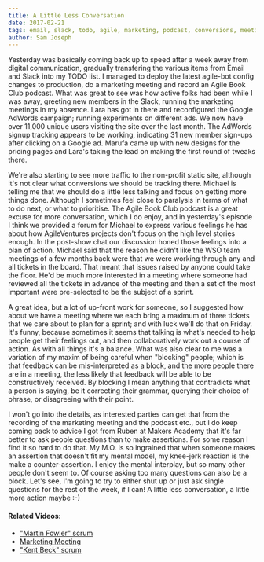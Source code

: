 ```yaml
---
title: A Little Less Conversation
date: 2017-02-21
tags: email, slack, todo, agile, marketing, podcast, conversions, meetings, sprint, blocking
author: Sam Joseph
---
```


Yesterday was basically coming back up to speed after a week away from digital communication, gradually transfering the various items from Email and Slack into my TODO list.  I managed to deploy the latest agile-bot config changes to production, do a marketing meeting and record an Agile Book Club podcast.  What was great to see was how active folks had been while I was away, greeting new members in the Slack, running the marketing meetings in my absence.  Lara has got in there and reconfigured the Google AdWords campaign; running experiments on different ads. We now have over 11,000 unique users visiting the site over the last month.  The AdWords signup tracking appears to be working, indicating 31 new member sign-ups after clicking on a Google ad.  Marufa came up with new designs for the pricing pages and Lara's taking the lead on making the first round of tweaks there.

We're also starting to see more traffic to the non-profit static site, although it's not clear what conversions we should be tracking there.  Michael is telling me that we should do a little less talking and focus on getting more things done.  Although I sometimes feel close to paralysis in terms of what to do next, or what to prioritise.  The Agile Book Club podcast is a great excuse for more conversation, which I do enjoy, and in yesterday's episode I think we provided a forum for Michael to express various feelings he has about how AgileVentures projects don't focus on the high level stories enough.  In the post-show chat our discussion honed those feelings into a plan of action.  Michael said that the reason he didn't like the WSO team meetings of a few months back were that we were working through any and all tickets in the board.  That meant that issues raised by anyone could take the floor.  He'd be much more interested in a meeting where someone had reviewed all the tickets in advance of the meeting and then a set of the most important were pre-selected to be the subject of a sprint.

A great idea, but a lot of up-front work for someone, so I suggested how about we have a meeting where we each bring a maximum of three tickets that we care about to plan for a sprint; and with luck we'll do that on Friday.   It's funny, because sometimes it seems that talking is what's needed to help people get their feelings out, and then collaboratively work out a course of action.  As with all things it's a balance.  What was also clear to me was a variation of my maxim of being careful when "blocking" people; which is that feedback can be mis-interpreted as a block, and the more people there are in a meeting, the less likely that feedback will be able to be constructively received.  By blocking I mean anything that contradicts what a person is saying, be it correcting their grammar, querying their choice of phrase, or disagreeing with their point.

I won't go into the details, as interested parties can get that from the recording of the marketing meeting and the podcast etc., but I do keep coming back to advice I got from Ruben at Makers Academy that it's far better to ask people questions than to make assertions.  For some reason I find it so hard to do that.  My M.O. is so ingrained that when someone makes an assertion that doesn't fit my mental model, my knee-jerk reaction is the make a counter-assertion.  I enjoy the mental interplay, but so many other people don't seem to.  Of course asking too many questions can also be a block.  Let's see, I'm going to try to either shut up or just ask single questions for the rest of the week, if I can!  A little less conversation, a little more action maybe :-)

#### Related Videos:

* ["Martin Fowler" scrum](https://www.youtube.com/watch?v=5vx3BstpDuo)
* [Marketing Meeting](http://youtu.be/7jCej7JVpkM)
* ["Kent Beck" scrum](https://www.youtube.com/watch?v=jpsIcZ5pTkQ)
